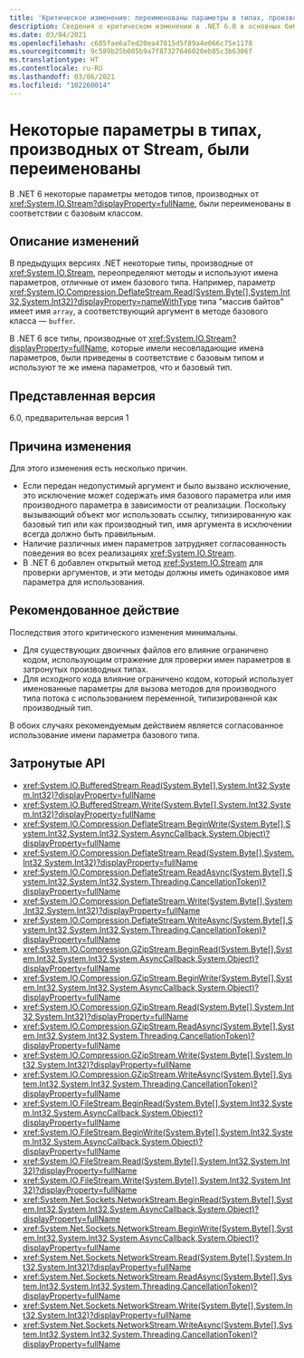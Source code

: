 ```yaml
---
title: 'Критическое изменение: переименованы параметры в типах, производных от Stream'
description: Сведения о критическом изменении в .NET 6.0 в основных библиотеках .NET, в результате которого изменились некоторые имена параметров в методах типов, производных от Stream.
ms.date: 03/04/2021
ms.openlocfilehash: c685fae6a7ed20ea47815d5f89a4e066c75e1178
ms.sourcegitcommit: 9c589b25b005b9a7f87327646020eb85c3b6306f
ms.translationtype: HT
ms.contentlocale: ru-RU
ms.lasthandoff: 03/06/2021
ms.locfileid: "102260014"
---
```

# <a name="some-parameters-in-stream-derived-types-are-renamed"></a>Некоторые параметры в типах, производных от Stream, были переименованы

В .NET 6 некоторые параметры методов типов, производных от <xref:System.IO.Stream?displayProperty=fullName>, были переименованы в соответствии с базовым классом.

## <a name="change-description"></a>Описание изменений

В предыдущих версиях .NET некоторые типы, производные от <xref:System.IO.Stream>, переопределяют методы и используют имена параметров, отличные от имен базового типа. Например, параметр <xref:System.IO.Compression.DeflateStream.Read(System.Byte[],System.Int32,System.Int32)?displayProperty=nameWithType> типа "массив байтов" имеет имя `array`, а соответствующий аргумент в методе базового класса — `buffer`.

В .NET 6 все типы, производные от <xref:System.IO.Stream?displayProperty=fullName>, которые имели несовпадающие имена параметров, были приведены в соответствие с базовым типом и используют те же имена параметров, что и базовый тип.

## <a name="version-introduced"></a>Представленная версия

6.0, предварительная версия 1

## <a name="reason-for-change"></a>Причина изменения

Для этого изменения есть несколько причин.

- Если передан недопустимый аргумент и было вызвано исключение, это исключение может содержать имя базового параметра или имя производного параметра в зависимости от реализации. Поскольку вызывающий объект мог использовать ссылку, типизированную как базовый тип или как производный тип, имя аргумента в исключении всегда должно быть правильным.
- Наличие различных имен параметров затрудняет согласованность поведения во всех реализациях <xref:System.IO.Stream>.
- В .NET 6 добавлен открытый метод <xref:System.IO.Stream> для проверки аргументов, и эти методы должны иметь одинаковое имя параметра для использования.

## <a name="recommended-action"></a>Рекомендованное действие

Последствия этого критического изменения минимальны.

- Для существующих двоичных файлов его влияние ограничено кодом, использующим отражение для проверки имен параметров в затронутых производных типах.
- Для исходного кода влияние ограничено кодом, который использует именованные параметры для вызова методов для производного типа потока с использованием переменной, типизированной как производный тип.

В обоих случаях рекомендуемым действием является согласованное использование имени параметра базового типа.

## <a name="affected-apis"></a>Затронутые API

- <xref:System.IO.BufferedStream.Read(System.Byte[],System.Int32,System.Int32)?displayProperty=fullName>
- <xref:System.IO.BufferedStream.Write(System.Byte[],System.Int32,System.Int32)?displayProperty=fullName>
- <xref:System.IO.Compression.DeflateStream.BeginWrite(System.Byte[],System.Int32,System.Int32,System.AsyncCallback,System.Object)?displayProperty=fullName>
- <xref:System.IO.Compression.DeflateStream.Read(System.Byte[],System.Int32,System.Int32)?displayProperty=fullName>
- <xref:System.IO.Compression.DeflateStream.ReadAsync(System.Byte[],System.Int32,System.Int32,System.Threading.CancellationToken)?displayProperty=fullName>
- <xref:System.IO.Compression.DeflateStream.Write(System.Byte[],System.Int32,System.Int32)?displayProperty=fullName>
- <xref:System.IO.Compression.DeflateStream.WriteAsync(System.Byte[],System.Int32,System.Int32,System.Threading.CancellationToken)?displayProperty=fullName>
- <xref:System.IO.Compression.GZipStream.BeginRead(System.Byte[],System.Int32,System.Int32,System.AsyncCallback,System.Object)?displayProperty=fullName>
- <xref:System.IO.Compression.GZipStream.BeginWrite(System.Byte[],System.Int32,System.Int32,System.AsyncCallback,System.Object)?displayProperty=fullName>
- <xref:System.IO.Compression.GZipStream.Read(System.Byte[],System.Int32,System.Int32)?displayProperty=fullName>
- <xref:System.IO.Compression.GZipStream.ReadAsync(System.Byte[],System.Int32,System.Int32,System.Threading.CancellationToken)?displayProperty=fullName>
- <xref:System.IO.Compression.GZipStream.Write(System.Byte[],System.Int32,System.Int32)?displayProperty=fullName>
- <xref:System.IO.Compression.GZipStream.WriteAsync(System.Byte[],System.Int32,System.Int32,System.Threading.CancellationToken)?displayProperty=fullName>
- <xref:System.IO.FileStream.BeginRead(System.Byte[],System.Int32,System.Int32,System.AsyncCallback,System.Object)?displayProperty=fullName>
- <xref:System.IO.FileStream.BeginWrite(System.Byte[],System.Int32,System.Int32,System.AsyncCallback,System.Object)?displayProperty=fullName>
- <xref:System.IO.FileStream.Read(System.Byte[],System.Int32,System.Int32)?displayProperty=fullName>
- <xref:System.IO.FileStream.Write(System.Byte[],System.Int32,System.Int32)?displayProperty=fullName>
- <xref:System.Net.Sockets.NetworkStream.BeginRead(System.Byte[],System.Int32,System.Int32,System.AsyncCallback,System.Object)?displayProperty=fullName>
- <xref:System.Net.Sockets.NetworkStream.BeginWrite(System.Byte[],System.Int32,System.Int32,System.AsyncCallback,System.Object)?displayProperty=fullName>
- <xref:System.Net.Sockets.NetworkStream.Read(System.Byte[],System.Int32,System.Int32)?displayProperty=fullName>
- <xref:System.Net.Sockets.NetworkStream.ReadAsync(System.Byte[],System.Int32,System.Int32,System.Threading.CancellationToken)?displayProperty=fullName>
- <xref:System.Net.Sockets.NetworkStream.Write(System.Byte[],System.Int32,System.Int32)?displayProperty=fullName>
- <xref:System.Net.Sockets.NetworkStream.WriteAsync(System.Byte[],System.Int32,System.Int32,System.Threading.CancellationToken)?displayProperty=fullName>

<!--

### Category

Core .NET libraries

### Affected APIs

- `M:System.IO.Compression.DeflateStream.BeginWrite(System.Byte[],System.Int32,System.Int32,System.AsyncCallback,System.Object)`
- `M:System.IO.Compression.DeflateStream.Read(System.Byte[],System.Int32,System.Int32)`
- `M:System.IO.Compression.DeflateStream.ReadAsync(System.Byte[],System.Int32,System.Int32,System.Threading.CancellationToken)`
- `M:System.IO.Compression.DeflateStream.Write(System.Byte[],System.Int32,System.Int32)`
- `M:System.IO.Compression.DeflateStream.WriteAsync(System.Byte[],System.Int32,System.Int32,System.Threading.CancellationToken)`
- `M:System.IO.Compression.GZipStream.BeginRead(System.Byte[],System.Int32,System.Int32,System.AsyncCallback,System.Object)`
- `M:System.IO.Compression.GZipStream.BeginWrite(System.Byte[],System.Int32,System.Int32,System.AsyncCallback,System.Object)`
- `M:System.IO.Compression.GZipStream.Read(System.Byte[],System.Int32,System.Int32)`
- `M:System.IO.Compression.GZipStream.ReadAsync(System.Byte[],System.Int32,System.Int32,System.Threading.CancellationToken)`
- `M:System.IO.Compression.GZipStream.Write(System.Byte[],System.Int32,System.Int32)`
- `M:System.IO.Compression.GZipStream.WriteAsync(System.Byte[],System.Int32,System.Int32,System.Threading.CancellationToken)`
- `M:System.IO.BufferedStream.Read(System.Byte[],System.Int32,System.Int32)`
- `M:System.IO.BufferedStream.Write(System.Byte[],System.Int32,System.Int32)`
- `M:System.IO.FileStream.BeginRead(System.Byte[],System.Int32,System.Int32,System.AsyncCallback,System.Object)`
- `M:System.IO.FileStream.BeginWrite(System.Byte[],System.Int32,System.Int32,System.AsyncCallback,System.Object)`
- `M:System.IO.FileStream.Read(System.Byte[],System.Int32,System.Int32)`
- `M:System.IO.FileStream.Write(System.Byte[],System.Int32,System.Int32)`
- `M:System.Net.Sockets.NetworkStream.BeginRead(System.Byte[],System.Int32,System.Int32,System.AsyncCallback,System.Object)`
- `M:System.Net.Sockets.NetworkStream.BeginWrite(System.Byte[],System.Int32,System.Int32,System.AsyncCallback,System.Object)`
- `M:System.Net.Sockets.NetworkStream.Read(System.Byte[],System.Int32,System.Int32)`
- `M:System.Net.Sockets.NetworkStream.ReadAsync(System.Byte[],System.Int32,System.Int32,System.Threading.CancellationToken)`
- `M:System.Net.Sockets.NetworkStream.Write(System.Byte[],System.Int32,System.Int32)`
- `M:System.Net.Sockets.NetworkStream.WriteAsync(System.Byte[],System.Int32,System.Int32,System.Threading.CancellationToken)`

-->
